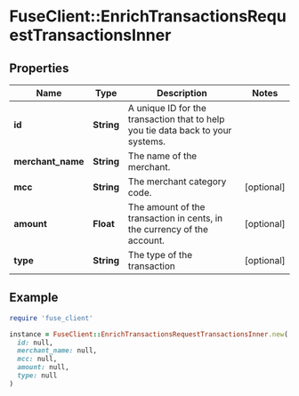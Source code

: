 # FuseClient::EnrichTransactionsRequestTransactionsInner

## Properties

| Name | Type | Description | Notes |
| ---- | ---- | ----------- | ----- |
| **id** | **String** | A unique ID for the transaction that to help you tie data back to your systems. |  |
| **merchant_name** | **String** | The name of the merchant. |  |
| **mcc** | **String** | The merchant category code. | [optional] |
| **amount** | **Float** | The amount of the transaction in cents, in the currency of the account. | [optional] |
| **type** | **String** | The type of the transaction | [optional] |

## Example

```ruby
require 'fuse_client'

instance = FuseClient::EnrichTransactionsRequestTransactionsInner.new(
  id: null,
  merchant_name: null,
  mcc: null,
  amount: null,
  type: null
)
```

